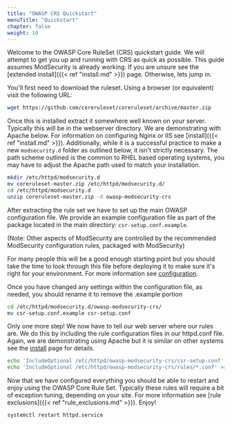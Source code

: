 ```yaml
---
title: "OWASP CRS Quickstart"
menuTitle: "Quickstart"
chapter: false
weight: 10
---
```


Welcome to the OWASP Core RuleSet (CRS) quickstart guide. We will
attempt to get you up and running with CRS as quick as possible. This
guide assumes ModSecurity is already working. If you are unsure see the
[extended install]({{< ref "install.md" >}}) page. Otherwise, lets jump in.

You'll first need to download the ruleset. Using a browser (or
equivalent) visit the following URL:

```sh
wget https://github.com/coreruleset/coreruleset/archive/master.zip
```

Once this is installed extract it somewhere well known on your server.
Typically this will be in the webserver directory. We are demonstrating
with Apache below. For information on configuring Nginx or IIS see
[install]({{< ref "install.md" >}}). Additionally, while it is a
successful practice to make a new `modsecurity.d` folder as outlined
below, it isn't strictly necessary. The path scheme outlined is the
common to RHEL based operating systems, you may have to adjust the
Apache path used to match your installation.

```bash
mkdir /etc/httpd/modsecurity.d
mv coreruleset-master.zip /etc/httpd/modsecurity.d/
cd /etc/httpd/modsecurity.d
unzip coreruleset-master.zip -d owasp-modsecurity-crs
```

After extracting the rule set we have to set up the main OWASP
configuration file. We provide an example configuration file as part of
the package located in the main directory: `csr-setup.conf.example`. 

(Note: Other aspects of ModSecurity are controlled by the
recommended ModSecurity configuration rules, packaged with ModSecurity)

For many people
this will be a good enough starting point but you should take the time
to look through this file before deploying it to make sure it's right
for your environment. For more information see [configuration](configuration.md).

Once you have changed any settings within the configuration file, as
needed, you should rename it to remove the .example portion

```bash
cd /etc/httpd/modsecurity.d/owasp-modsecurity-crs/
mv csr-setup.conf.example csr-setup.conf
```

Only one more step! We now have to tell our web server where our rules
are. We do this by including the rule configuration files in our
httpd.conf file. Again, we are demonstrating using Apache but it is
similar on other systems see the [install](install.md) page for details.

```bash
echo 'IncludeOptional /etc/httpd/owasp-modsecurity-crs/csr-setup.conf' >> /etc/httpd/conf/httpd.conf
echo 'IncludeOptional /etc/httpd/owasp-modsecurity-crs/rules/*.conf' >> /etc/httpd/conf/httpd.conf
```

Now that we have configured everything you should be able to restart and
enjoy using the OWASP Core Rule Set. Typically these rules will require
a bit of exception tuning, depending on your site. For more information
see [rule exclusions]({{< ref "rule_exclusions.md" >}}). Enjoy!

```bash
systemctl restart httpd.service
```
